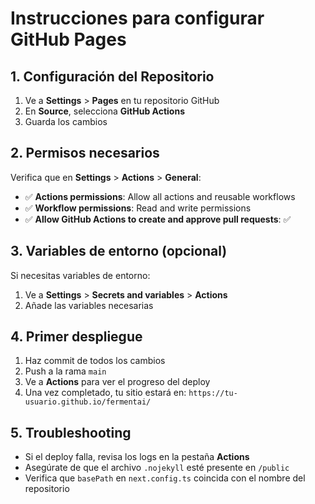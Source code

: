 # Instrucciones para configurar GitHub Pages

## 1. Configuración del Repositorio

1. Ve a **Settings** > **Pages** en tu repositorio GitHub
2. En **Source**, selecciona **GitHub Actions**
3. Guarda los cambios

## 2. Permisos necesarios

Verifica que en **Settings** > **Actions** > **General**:
- ✅ **Actions permissions**: Allow all actions and reusable workflows
- ✅ **Workflow permissions**: Read and write permissions
- ✅ **Allow GitHub Actions to create and approve pull requests**: ✅

## 3. Variables de entorno (opcional)

Si necesitas variables de entorno:
1. Ve a **Settings** > **Secrets and variables** > **Actions**
2. Añade las variables necesarias

## 4. Primer despliegue

1. Haz commit de todos los cambios
2. Push a la rama `main`
3. Ve a **Actions** para ver el progreso del deploy
4. Una vez completado, tu sitio estará en: `https://tu-usuario.github.io/fermentai/`

## 5. Troubleshooting

- Si el deploy falla, revisa los logs en la pestaña **Actions**
- Asegúrate de que el archivo `.nojekyll` esté presente en `/public`
- Verifica que `basePath` en `next.config.ts` coincida con el nombre del repositorio
